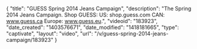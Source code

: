 {
    "title": "GUESS Spring 2014 Jeans Campaign",
    "description": "The Spring 2014 Jeans Campaign. Shop GUESS: US: shop.guess.com CAN: www.guess.ca Europe: www.guess.eu.",
    "videoid": "183923",
    "date_created": "1403576671",
    "date_modified": "1418181665",
    "type": "captivate",
    "layout": "video",
    "url": "\/v\/guess-spring-2014-jeans-campaign\/183923"
}